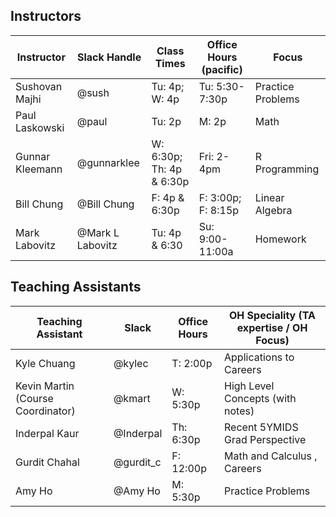 ## Instructors 

| Instructor                              | Slack Handle       | Class Times           | Office Hours (pacific) | Focus             |
|-----------------------------------------|--------------------|-----------------------|------------------------|-------------------|
| Sushovan Majhi                          | @sush              | Tu: 4p; W: 4p         | Tu: 5:30-7:30p         | Practice Problems |
| Paul Laskowski                          | @paul              | Tu: 2p                | M: 2p                  | Math              |
| Gunnar Kleemann                         | @gunnarklee        | W: 6:30p; Th: 4p & 6:30p | Fri: 2-4pm          | R Programming     |
| Bill Chung                              | @Bill Chung        | F: 4p & 6:30p          | F: 3:00p; F: 8:15p   | Linear Algebra    |
| Mark Labovitz                           | @Mark L Labovitz   | Tu: 4p & 6:30          | Su: 9:00-11:00a       | Homework          |

## Teaching Assistants

| Teaching Assistant                | Slack            | Office Hours | OH Speciality (TA expertise / OH Focus)     |
|-----------------------------------|------------------|--------------|---------------------------------------------|
| Kyle Chuang                       | @kylec           | T: 2:00p     | Applications to Careers                     |
| Kevin Martin (Course Coordinator) | @kmart           | W: 5:30p     | High Level Concepts (with notes)            |
| Inderpal Kaur                     | @Inderpal        | Th: 6:30p    | Recent 5YMIDS Grad Perspective              |
| Gurdit Chahal                     | @gurdit_c        | F: 12:00p    | Math and Calculus , Careers                 |
| Amy Ho                            | @Amy Ho          | M: 5:30p     | Practice Problems                           |
